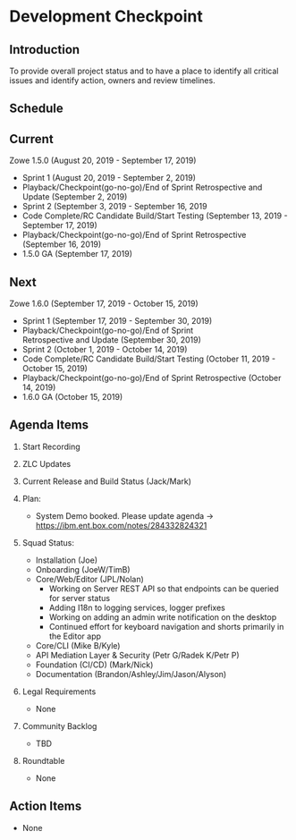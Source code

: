 # Development Checkpoint

Introduction
------------
To provide overall project status and to have a place to identify all critical issues and identify action, owners and review timelines.

Schedule
--------

Current
-------

Zowe 1.5.0 (August 20, 2019 - September 17, 2019)
- Sprint 1 (August 20, 2019 - September 2, 2019)
- Playback/Checkpoint(go-no-go)/End of Sprint Retrospective and Update (September 2, 2019)
- Sprint 2 (September 3, 2019 - September 16, 2019
- Code Complete/RC Candidate Build/Start Testing (September 13, 2019 - September 17, 2019)
- Playback/Checkpoint(go-no-go)/End of Sprint Retrospective (September 16, 2019)
- 1.5.0 GA (September 17, 2019)

Next
----

Zowe 1.6.0 (September 17, 2019 - October 15, 2019)
- Sprint 1 (September 17, 2019 - September 30, 2019)
- Playback/Checkpoint(go-no-go)/End of Sprint Retrospective and Update (September 30, 2019)
- Sprint 2 (October 1, 2019 - October 14, 2019)
- Code Complete/RC Candidate Build/Start Testing (October 11, 2019 - October 15, 2019)
- Playback/Checkpoint(go-no-go)/End of Sprint Retrospective (October 14, 2019)
- 1.6.0 GA (October 15, 2019)

Agenda Items
------------
1. Start Recording
2. ZLC Updates
3. Current Release and Build Status (Jack/Mark)
4. Plan:
    - System Demo booked. Please update agenda -> https://ibm.ent.box.com/notes/284332824321
5. Squad Status:
    - Installation (Joe)
    - Onboarding (JoeW/TimB)
    - Core/Web/Editor (JPL/Nolan)
        - Working on Server REST API so that endpoints can be queried for server status 
        - Adding I18n to logging services, logger prefixes
        - Working on adding an admin write notification on the desktop
        - Continued effort for keyboard navigation and shorts primarily in the Editor app
    - Core/CLI (Mike B/Kyle)
    - API Mediation Layer & Security (Petr G/Radek K/Petr P)
    - Foundation (CI/CD) (Mark/Nick)
    - Documentation (Brandon/Ashley/Jim/Jason/Alyson)

6. Legal Requirements
    - None

7. Community Backlog
    - TBD
8. Roundtable
    - None

Action Items
------------
- None
